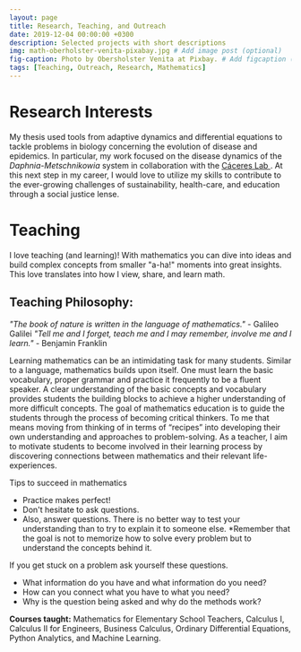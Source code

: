 ```yaml
---
layout: page
title: Research, Teaching, and Outreach
date: 2019-12-04 00:00:00 +0300
description: Selected projects with short descriptions
img: math-oberholster-venita-pixabay.jpg # Add image post (optional)
fig-caption: Photo by Obersholster Venita at Pixbay. # Add figcaption (optional)
tags: [Teaching, Outreach, Research, Mathematics] 
---
```


# Research Interests

My thesis used tools from adaptive dynamics and differential equations to tackle problems in biology concerning the evolution of disease and epidemics. In particular, my work focused on the disease dynamics of the <i> Daphnia-Metschnikowia </i> system in collaboration with the <a href="https://publish.illinois.edu/cacereslab/"> Cáceres Lab </a>. At this next step in my career, I would love to utilize my skills to contribute to the ever-growing challenges of sustainability, health-care, and education through a social justice lense. 


# Teaching
I love teaching (and learning)! With mathematics you can dive into ideas and build complex concepts from smaller "a-ha!" moments into great insights. This love translates into how I view, share, and learn math. 

## Teaching Philosophy:

<em> "The book of nature is written in the language of mathematics." </em>- Galileo Galilei
<em> "Tell me and I forget, teach me and I may remember, involve me and I learn." </em>- Benjamin Franklin

Learning mathematics can be an intimidating task for many students. Similar to a language, mathematics builds upon itself. One must learn the basic vocabulary, proper grammar and practice it frequently to be a fluent speaker. A clear understanding of the basic concepts and vocabulary provides students the building blocks to achieve a higher understanding of more difficult concepts. The goal of mathematics education is to guide the students through the process of becoming critical thinkers. To me that means moving from thinking of in terms of “recipes” into developing their own understanding and approaches to problem-solving. As a teacher, I aim to motivate students to become involved in their learning process by discovering connections between mathematics and their relevant life-experiences. 

Tips to succeed in mathematics
* Practice makes perfect!
* Don't hesitate to ask questions.
* Also, answer questions. There is no better way to test your understanding than to try to explain it to someone else.
*Remember that the goal is not to memorize how to solve every problem but to understand the concepts behind it.

If you get stuck on a problem ask yourself these questions.

* What information do you have and what information do you need?
* How can you connect what you have to what you need?
* Why is the question being asked and why do the methods work?

**Courses taught:** Mathematics for Elementary School Teachers, Calculus I, Calculus II for Engineers, Business Calculus, Ordinary Differential Equations, Python Analytics, and Machine Learning. 
